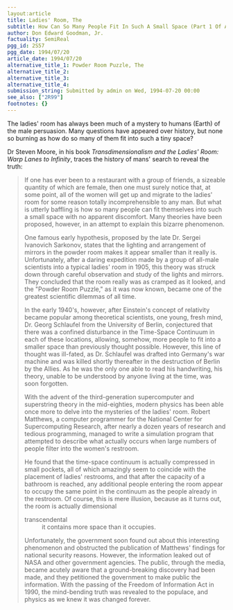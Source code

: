 ```yaml
---
layout:article
title: Ladies' Room, The
subtitle: How Can So Many People Fit In Such A Small Space (Part 1 Of A Series)
author: Don Edward Goodman, Jr.
factuality: SemiReal
pgg_id: 2S57
pgg_date: 1994/07/20
article_date: 1994/07/20
alternative_title_1: Powder Room Puzzle, The
alternative_title_2: 
alternative_title_3: 
alternative_title_4: 
submission_string: Submitted by admin on Wed, 1994-07-20 00:00
see_also: ["2R99"]
footnotes: {}
---
```

<div>
<p>The ladies' room has always been much of a mystery to humans (Earth) of the male persuasion. Many questions have appeared over history, but none so burning as how do so many of them fit into such a tiny space?</p>
<p>Dr Steven Moore, in his book <em>Transdimensionalism and the Ladies' Room: Warp Lanes to Infinity</em>, traces the history of mans' search to reveal the truth:</p>
<blockquote>If one has ever been to a restaurant with a group of friends, a sizeable quantity of which are female, then one must surely notice that, at some point, all of the women will get up and migrate to the ladies' room for some reason totally incomprehensible to any man. But what is utterly baffling is how so many people can fit themselves into such a small space with no apparent discomfort. Many theories have been proposed, however, in an attempt to explain this bizarre phenomenon.
<p>One famous early hypothesis, proposed by the late Dr. Sergei Ivanovich Sarkonov, states that the lighting and arrangement of mirrors in the powder room makes it appear smaller than it really is. Unfortunately, after a daring expedition made by a group of all-male scientists into a typical ladies' room in 1905, this theory was struck down through careful observation and study of the lights and mirrors. They concluded that the room really was as cramped as it looked, and the "Powder Room Puzzle," as it was now known, became one of the greatest scientific dilemmas of all time.</p>
<p>In the early 1940's, however, after Einstein's concept of relativity became popular among theoretical scientists, one young, fresh mind, Dr. Georg Schlaufel from the University of Berlin, conjectured that there was a confined disturbance in the Time-Space Continuum in each of these locations, allowing, somehow, more people to fit into a smaller space than previously thought possible. However, this line of thought was ill-fated, as Dr. Schlaufel was drafted into Germany's war machine and was killed shortly thereafter in the destruction of Berlin by the Allies. As he was the only one able to read his handwriting, his theory, unable to be understood by anyone living at the time, was soon forgotten.</p>
<p>With the advent of the third-generation supercomputer and superstring theory in the mid-eighties, modern physics has been able once more to delve into the mysteries of the ladies' room. Robert Matthews, a computer programmer for the National Center for Supercomputing Research, after nearly a dozen years of research and tedious programming, managed to write a simulation program that attempted to describe what actually occurs when large numbers of people filter into the women's restroom.</p>
<p>He found that the time-space continuum is actually compressed in small pockets, all of which amazingly seem to coincide with the placement of ladies' restrooms, and that after the capacity of a bathroom is reached, any additional people entering the room appear to occupy the same point in the continuum as the people already in the restroom. Of course, this is mere illusion, because as it turns out, the room is actually dimensional</p>
<dl compact>
<dt>transcendental</dt>
<dd>it contains more space than it occupies.</dd>
</dl>
<p>Unfortunately, the government soon found out about this interesting phenomenon and obstructed the publication of Matthews' findings for national security reasons. However, the information leaked out of NASA and other government agencies. The public, through the media, became acutely aware that a ground-breaking discovery had been made, and they petitioned the government to make public the information. With the passing of the Freedom of Information Act in 1990, the mind-bending truth was revealed to the populace, and physics as we knew it was changed forever.</p>
</blockquote>
</div>
